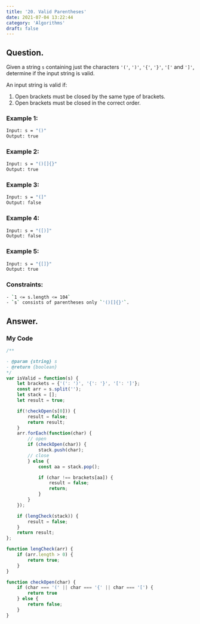 ```yaml
---
title: '20. Valid Parentheses'
date: 2021-07-04 13:22:44
category: 'Algorithms'
draft: false
---
```


## Question.

Given a string `s` containing just the characters `'('`, `')'`, `'{'`, `'}'`, `'['` and `']'`, determine if the input string is valid.

An input string is valid if:

1. Open brackets must be closed by the same type of brackets.
2. Open brackets must be closed in the correct order.

### Example 1:
```sh
Input: s = "()"
Output: true
```

### Example 2:
```sh
Input: s = "()[]{}"
Output: true
```

### Example 3:
```sh
Input: s = "(]"
Output: false
```

### Example 4:
```sh
Input: s = "([)]"
Output: false
```

### Example 5:
```sh
Input: s = "{[]}"
Output: true
```

### Constraints: 
```sh
- `1 <= s.length <= 104`
- `s` consists of parentheses only `'()[]{}'`.
```

## Answer.

### My Code

```js
/**

- @param {string} s
- @return {boolean}
*/
var isValid = function(s) {
    let brackets = {'(': ')', '{': '}', '[': ']'};
    const arr = s.split('');
    let stack = [];
    let result = true;

    if(!checkOpen(s[0])) {
        result = false;
        return result;
    }
    arr.forEach(function(char) {
        // open
        if (checkOpen(char)) {
            stack.push(char);
        // close
        } else {
            const aa = stack.pop();

            if (char !== brackets[aa]) {
                result = false;
                return;
            }
        }
    });

    if (lengCheck(stack)) {
        result = false;
    }
    return result;
};

function lengCheck(arr) {
    if (arr.length > 0) {
        return true;
    }
}

function checkOpen(char) {
    if (char === '(' || char === '{' || char === '[') {
        return true
    } else {
        return false;
    }
}
```